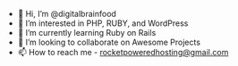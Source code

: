 - 👋 Hi, I’m @digitalbrainfood
- 👀 I’m interested in PHP, RUBY, and WordPress
- 🌱 I’m currently learning Ruby on Rails
- 💞️ I’m looking to collaborate on Awesome Projects
- 📫 How to reach me - rocketpoweredhosting@gmail.com

<!---
digitalbrainfood/digitalbrainfood is a ✨ special ✨ repository because its `README.md` (this file) appears on your GitHub profile.
You can click the Preview link to take a look at your changes.
--->
